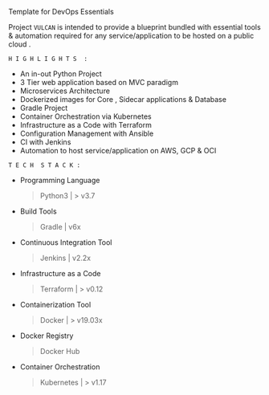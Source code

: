 Template for DevOps Essentials 

Project `VULCAN` is intended to provide a blueprint bundled with essential tools & automation required for any service/application to be hosted on a public cloud . 

`H I G H L I G H T S  :`

- An in-out Python Project
- 3 Tier web application based on MVC paradigm
- Microservices Architecture 
- Dockerized images for Core , Sidecar applications & Database
- Gradle Project 
- Container Orchestration via Kubernetes 
- Infrastructure as a Code with Terraform
- Configuration Management with Ansible
- CI with Jenkins 
- Automation to host service/application on  AWS, GCP & OCI 

`T E C H  S T A C K :`
	
	
- Programming Language 
   > Python3 | > v3.7 

- Build Tools 
   > Gradle | v6x 

- Continuous Integration Tool 
  > Jenkins | v2.2x 

- Infrastructure as a Code 
  > Terraform | > v0.12 

- Containerization Tool 
  > Docker | > v19.03x 

- Docker Registry 
  > Docker Hub 

- Container Orchestration 
  > Kubernetes | > v1.17 
    
  












